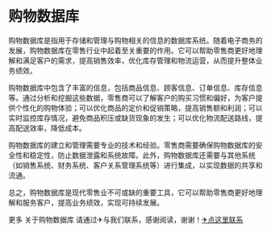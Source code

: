 # 购物数据库

购物数据库是指用于存储和管理与购物相关的信息的数据库系统。随着电子商务的发展，购物数据库在零售行业中起着至关重要的作用。它可以帮助零售商更好地理解和满足客户的需求，提高销售效率，优化库存管理和物流运营，从而提升整体业务绩效。

购物数据库中包含了丰富的信息，包括商品信息、顾客信息、订单信息、库存信息等。通过分析和挖掘这些数据，零售商可以了解客户的购买习惯和偏好，为客户提供个性化的购物体验；可以优化商品的定价和促销策略，提高销售额和利润；可以实时监控库存情况，避免商品积压或缺货现象的发生；可以优化物流配送路线，提高配送效率，降低成本。

购物数据库的建立和管理需要专业的技术和经验。零售商需要确保购物数据库的安全性和稳定性，防止数据泄露和系统故障。此外，购物数据库还需要与其他系统（如销售系统、财务系统、客户关系管理系统等）进行集成，以实现数据的共享和流通。

总之，购物数据库是现代零售业不可或缺的重要工具，它可以帮助零售商更好地理解和服务客户，提高业务绩效，实现可持续发展。

更多 关于购物数据库 请通过✈与我们联系，感谢阅读，谢谢！[✈点这里联系](https://add.k02.cc)